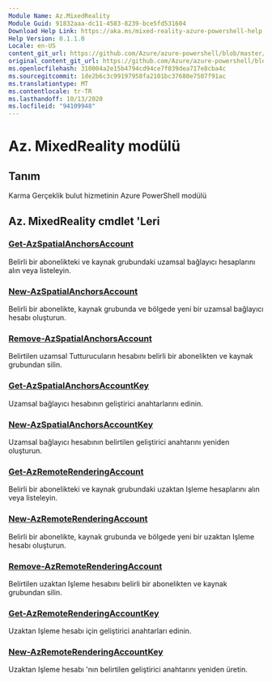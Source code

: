 ```yaml
---
Module Name: Az.MixedReality
Module Guid: 91832aaa-dc11-4583-8239-bce5fd531604
Download Help Link: https://aka.ms/mixed-reality-azure-powershell-help
Help Version: 0.1.1.0
Locale: en-US
content_git_url: https://github.com/Azure/azure-powershell/blob/master/src/MixedReality/MixedReality/help/Az.MixedReality.md
original_content_git_url: https://github.com/Azure/azure-powershell/blob/master/src/MixedReality/MixedReality/help/Az.MixedReality.md
ms.openlocfilehash: 310004a2e15b4794cd94ce7f039dea717e8cba4c
ms.sourcegitcommit: 1de2b6c3c99197958fa2101bc37680e7507f91ac
ms.translationtype: MT
ms.contentlocale: tr-TR
ms.lasthandoff: 10/13/2020
ms.locfileid: "94109948"
---
```

# Az. MixedReality modülü
## Tanım
Karma Gerçeklik bulut hizmetinin Azure PowerShell modülü

## Az. MixedReality cmdlet 'Leri
### [Get-AzSpatialAnchorsAccount](Get-AzSpatialAnchorsAccount.md)
Belirli bir abonelikteki ve kaynak grubundaki uzamsal bağlayıcı hesaplarını alın veya listeleyin.

### [New-AzSpatialAnchorsAccount](New-AzSpatialAnchorsAccount.md)
Belirli bir abonelikte, kaynak grubunda ve bölgede yeni bir uzamsal bağlayıcı hesabı oluşturun.

### [Remove-AzSpatialAnchorsAccount](Remove-AzSpatialAnchorsAccount.md)
Belirtilen uzamsal Tutturucuların hesabını belirli bir abonelikten ve kaynak grubundan silin.

### [Get-AzSpatialAnchorsAccountKey](Get-AzSpatialAnchorsAccountKey.md)
Uzamsal bağlayıcı hesabının geliştirici anahtarlarını edinin.

### [New-AzSpatialAnchorsAccountKey](New-AzSpatialAnchorsAccountKey.md)
Uzamsal bağlayıcı hesabının belirtilen geliştirici anahtarını yeniden oluşturun.

### [Get-AzRemoteRenderingAccount](Get-AzRemoteRenderingAccount.md)
Belirli bir abonelikteki ve kaynak grubundaki uzaktan Işleme hesaplarını alın veya listeleyin.

### [New-AzRemoteRenderingAccount](New-AzRemoteRenderingAccount.md)
Belirli bir abonelikte, kaynak grubunda ve bölgede yeni bir uzaktan Işleme hesabı oluşturun.

### [Remove-AzRemoteRenderingAccount](Remove-AzRemoteRenderingAccount.md)
Belirtilen uzaktan Işleme hesabını belirli bir abonelikten ve kaynak grubundan silin.

### [Get-AzRemoteRenderingAccountKey](Get-AzRemoteRenderingAccountKey.md)
Uzaktan Işleme hesabı için geliştirici anahtarları edinin.

### [New-AzRemoteRenderingAccountKey](New-AzRemoteRenderingAccountKey.md)
Uzaktan Işleme hesabı 'nın belirtilen geliştirici anahtarını yeniden üretin.